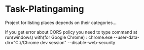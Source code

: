 # Task-Platingaming

Project for listing places depends on their categories...

If you get error about CORS policy you need to type  command at run(windows) with(for Google Chrome) :  chrome.exe --user-data-dir="C://Chrome dev session" --disable-web-security


